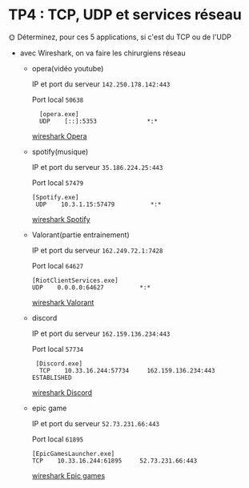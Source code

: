 # TP4 : TCP, UDP et services réseau

🌞 Déterminez, pour ces 5 applications, si c'est du TCP ou de l'UDP

- avec Wireshark, on va faire les chirurgiens réseau

    - opera(vidéo youtube)

         IP et port du serveur `142.250.178.142:443`

         Port local `50638`

            [opera.exe]
            UDP    [::]:5353              *:* 
        
         [wireshark Opera](./Opera.pcapng)

    - spotify(musique)

         IP et port du serveur `35.186.224.25:443`

         Port local `57479`

          [Spotify.exe]
           UDP    10.3.1.15:57479          *:*

         [wireshark Spotify](./Spotify.pcapng)

    - Valorant(partie entrainement)

         IP et port du serveur `162.249.72.1:7428`

         Port local `64627`

          [RiotClientServices.exe]
          UDP    0.0.0.0:64627          *:*
         [wireshark Valorant](./Valorant.pcapng)

    - discord

         IP et port du serveur `162.159.136.234:443`

         Port local `57734`

           [Discord.exe]
            TCP    10.33.16.244:57734     162.159.136.234:443    ESTABLISHED

         [wireshark Discord](./Discord.pcapng)
    - epic game

         IP et port du serveur `52.73.231.66:443`

         Port local `61895`

          [EpicGamesLauncher.exe]
          TCP    10.33.16.244:61895     52.73.231.66:443

         [wireshark Epic games](./Epic%20game.pcapng)


